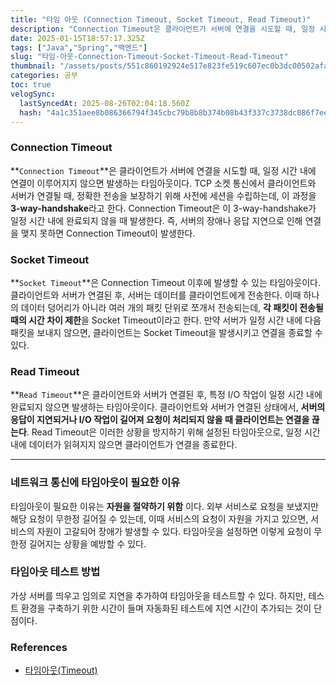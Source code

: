 ```yaml
---
title: "타임 아웃 (Connection Timeout, Socket Timeout, Read Timeout)"
description: "Connection Timeout은 클라이언트가 서버에 연결을 시도할 때, 일정 시간 내에 연결이 이루어지지 않으면 발생하는 타임아웃이다.TCP 소켓 통신에서 클라이언트와 서버가 연결될 때, 정확한 전송을 보장하기 위해 사전에 세션을 수립하는데, 이 과정을 3-way-"
date: 2025-01-15T18:57:17.325Z
tags: ["Java","Spring","백엔드"]
slug: "타임-아웃-Connection-Timeout-Socket-Timeout-Read-Timeout"
thumbnail: "/assets/posts/551c860192924e517e823fe519c607ec0b3dc00502afaade6a12463853205c1a.png"
categories: 공부
toc: true
velogSync:
  lastSyncedAt: 2025-08-26T02:04:18.560Z
  hash: "4a1c351aee8b086366794f345cbc79b8b8b374b08b43f337c3738dc086f7ee8d"
---
```


### Connection Timeout

**`Connection Timeout`**은 클라이언트가 서버에 연결을 시도할 때, 일정 시간 내에 연결이 이루어지지 않으면 발생하는 타임아웃이다.
TCP 소켓 통신에서 클라이언트와 서버가 연결될 때, 정확한 전송을 보장하기 위해 사전에 세션을 수립하는데, 이 과정을 **3-way-handshake**라고 한다. Connection Timeout은 이 3-way-handshake가 일정 시간 내에 완료되지 않을 때 발생한다. 즉, 서버의 장애나 응답 지연으로 인해 연결을 맺지 못하면 Connection Timeout이 발생한다.

### Socket Timeout
**`Socket Timeout`**은 Connection Timeout 이후에 발생할 수 있는 타임아웃이다. 
클라이언트와 서버가 연결된 후, 서버는 데이터를 클라이언트에게 전송한다. 이때 하나의 데이터 덩어리가 아니라 여러 개의 패킷 단위로 쪼개서 전송되는데, **각 패킷이 전송될 때의 시간 차이 제한**을 Socket Timeout이라고 한다. 만약 서버가 일정 시간 내에 다음 패킷을 보내지 않으면, 클라이언트는 Socket Timeout을 발생시키고 연결을 종료할 수 있다.

### Read Timeout
**`Read Timeout`**은 클라이언트와 서버가 연결된 후, 특정 I/O 작업이 일정 시간 내에 완료되지 않으면 발생하는 타임아웃이다. 
클라이언트와 서버가 연결된 상태에서, **서버의 응답이 지연되거나 I/O 작업이 길어져 요청이 처리되지 않을 때 클라이언트는 연결을 끊는다**. Read Timeout은 이러한 상황을 방지하기 위해 설정된 타임아웃으로, 일정 시간 내에 데이터가 읽혀지지 않으면 클라이언트가 연결을 종료한다.

---

### 네트워크 통신에 타임아웃이 필요한 이유
타임아웃이 필요한 이유는 **자원을 절약하기 위함** 이다. 외부 서비스로 요청을 보냈지만 해당 요청이 무한정 길어질 수 있는데, 이때 서비스의 요청이 자원을 가지고 있으면, 서비스의 자원이 고갈되어 장애가 발생할 수 있다. 타임아웃을 설정하면 이렇게 요청이 무한정 길어지는 상황을 예방할 수 있다.

### 타임아웃 테스트 방법
가상 서버를 띄우고 임의로 지연을 추가하여 타임아웃을 테스트할 수 있다. 하지만, 테스트 환경을 구축하기 위한 시간이 들며 자동화된 테스트에 지연 시간이 추가되는 것이 단점이다.

### References
- [타임아웃(Timeout)](https://docs.tosspayments.com/resources/glossary/timeout)
